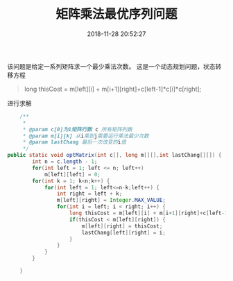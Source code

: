 ﻿---
title: '矩阵乘法最优序列问题'
date: 2018-11-28 20:52:27
tags: 
 - dp
 - Java
categories:
 - dp
---
该问题是给定一系列矩阵求一个最少乘法次数。
这是一个动态规划问题，状态转移方程 

> long thisCost = m[left][i] + m[i+1][right]+c[left-1]*c[i]*c[right];

进行求解
```java
	/**
	 * 
	 * @param c[0]为1矩阵行数 c 所有矩阵列数
	 * @param m[i][k] 从i乘到j需要运行乘法最少次数
	 * @param lastChang 最后一次改变的i值
	 */
public static void optMatrix(int c[], long m[][],int lastChang[][]) {
		int n = c.length - 1;
		for(int left = 1; left <= n; left++)
			m[left][left] = 0;
		for(int k = 1; k<n;k++) {
			for(int left = 1; left<=n-k;left++) {
				int right = left + k;
				m[left][right] = Integer.MAX_VALUE;
				for(int i = left; i < right; i++) {
					long thisCost = m[left][i] + m[i+1][right]+c[left-1]*c[i]*c[right];
					if(thisCost < m[left][right]) {
						m[left][right] = thisCost;
						lastChang[left][right] = i;
					}
				}
			}
		}

	}
```

